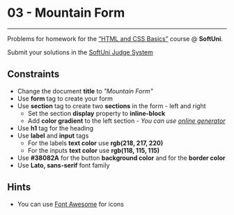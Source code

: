 ﻿# 03 - Mountain Form
------
Problems for homework for the [“HTML and CSS Basics”](#) course @ **SoftUni**.

Submit your solutions in the [SoftUni Judge System](https://judge.softuni.bg/Contests/#!/List/ByCategory/165/HTML-and-CSS)

## Constraints
* Change the document **title** to *"Mountain Form"*
* Use **form** tag to create your form    
* Use **section** tag to create two **sections** in the form - left and right
    * Set the section **display** property to **inline-block**
    * Add **color gradient** to the left section - *You can use [online generator](https://mycolor.space/gradient)*
* Use **h1** tag for the heading
* Use **label** and **input** tags
    * For the labels **text color** use **rgb(218, 217, 220)**
    * For the inputs **text color** use **rgb(118, 115, 115)**
* Use **#38082A** for the button **background color** and for the **border color**
* Use **Lato, sans-serif** font family

## Hints
* You can use [Font Awesome](https://fontawesome.com/) for icons
